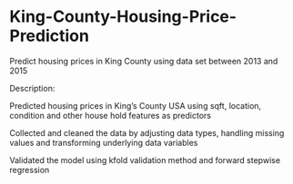 # King-County-Housing-Price-Prediction
Predict housing prices in King County using data set between 2013 and 2015

Description:

Predicted housing prices in King’s County USA using sqft, location, condition and other house hold features as predictors

Collected and cleaned the data by adjusting data types, handling missing values and transforming underlying data variables

Validated the model using kfold validation method and forward stepwise regression
